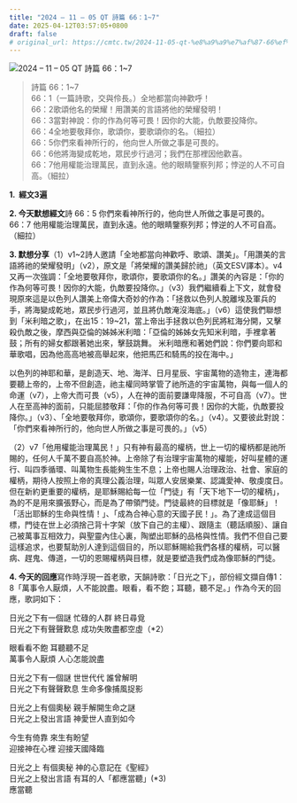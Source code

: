 ```yaml
---
title: "2024 – 11 – 05 QT 詩篇 66：1~7"
date: 2025-04-12T03:57:05+0800
draft: false
# original_url: https://cmtc.tw/2024-11-05-qt-%e8%a9%a9%e7%af%87-66%ef%bc%9a17
---
```


![2024 – 11 – 05 QT 詩篇 66：1\~7](/images/qt.jpg  "2024 – 11 – 05 QT 詩篇 66：1\~7")

> 詩篇 66：1\~7  
> 66：1（一篇詩歌，交與伶長。）全地都當向神歡呼！  
> 66：2歌頌他名的榮耀！用讚美的言語將他的榮耀發明！  
> 66：3當對神說：你的作為何等可畏！因你的大能，仇敵要投降你。  
> 66：4全地要敬拜你，歌頌你，要歌頌你的名。（細拉）  
> 66：5你們來看神所行的，他向世人所做之事是可畏的。  
> 66：6他將海變成乾地，眾民步行過河；我們在那裡因他歡喜。  
> 66：7他用權能治理萬民，直到永遠。他的眼睛鑒察列邦；悖逆的人不可自高。（細拉）

**1.  經文3遍**

**2. 今天默想經文**詩 66：5 你們來看神所行的，他向世人所做之事是可畏的。  
66：7 他用權能治理萬民，直到永遠。他的眼睛鑒察列邦；悖逆的人不可自高。（細拉）

**3. 默想分享**（1）v1\~2詩人邀請「全地都當向神歡呼、歌頌、讚美」。「用讚美的言語將祂的榮耀發明」（v2），原文是「將榮耀的讚美歸於祂」（英文ESV譯本）。v4又再一次強調：「全地要敬拜你，歌頌你，要歌頌你的名。」讚美的內容是：「你的作為何等可畏！因你的大能，仇敵要投降你。」（v3）我們繼續看上下文，就會發現原來這是以色列人讚美上帝偉大奇妙的作為：「拯救以色列人脫離埃及軍兵的手，將海變成乾地，眾民步行過河，並且將仇敵淹沒海底。」（v6）這使我們聯想到「米利暗之歌」，在出15：19\~21，當上帝出手拯救以色列民將紅海分開，又擊殺仇敵之後，摩西與亞倫的姊姊米利暗：「亞倫的姊姊女先知米利暗，手裡拿著鼓；所有的婦女都跟著她出來，擊鼓跳舞。 米利暗應和著她們說：你們要向耶和華歌唱，因為他高高地被高舉起來，他把馬匹和騎馬的投在海中。」

以色列的神耶和華，是創造天、地、海洋、日月星辰、宇宙萬物的造物主，連海都要聽上帝的，上帝不但創造，祂主權同時掌管了祂所造的宇宙萬物，與每一個人的命運（v7），上帝大而可畏（v5），人在神的面前要謙卑降服，不可自高（v7）。世人在至高神的面前，只能屈膝敬拜：「你的作為何等可畏！因你的大能，仇敵要投降你。」（v3）、「全地要敬拜你，歌頌你，要歌頌你的名。」（v4）。又要彼此對說：「你們來看神所行的，他向世人所做之事是可畏的。」（v5）

（2）v7「他用權能治理萬民！」只有神有最高的權柄，世上一切的權柄都是祂所賜的，任何人千萬不要自高於神。上帝除了有治理宇宙萬物的權能，好叫星體的運行、叫四季循環、叫萬物生長能夠生生不息；上帝也賜人治理政治、社會、家庭的權柄，期待人按照上帝的真理公義治理，叫眾人安居樂業、認識愛神、敬虔度日。但在新約更重要的權柄，是耶穌賜給每一位「門徒」有「天下地下一切的權柄」，為的不是用來擴張野心，而是為了帶領門徒。門徒最終的目標就是「像耶穌」！「活出耶穌的生命與性情！」、「成為合神心意的天國子民！」。為了達成這個目標，門徒在世上必須捨己背十字架（放下自己的主權）、跟隨主（聽話順服）、讓自己被萬事互相效力，與聖靈內住心裏，陶塑出耶穌的品格與性情。我們不但自己要這樣追求，也要幫助別人達到這個目的，所以耶穌賜給我們各樣的權柄，可以醫病、趕鬼、傳道，一切的恩賜權柄與目標，就是要塑造我們成為像耶穌的門徒。

**4. 今天的回應**寫作時浮現一首老歌，天韻詩歌：「日光之下」，部份經文擷自傳1：8「萬事令人厭煩，人不能說盡。眼看，看不飽；耳聽，聽不足。」作為今天的回應，歌詞如下：

日光之下有一個謎 忙碌的人群 終日尋覓  
日光之下有聲聲歎息 成功失敗盡都空虛（\*2）

眼看看不飽 耳聽聽不足  
萬事令人厭煩 人心怎能說盡

日光之下有一個謎 世世代代 誰曾解明  
日光之下有聲聲歎息 生命多像捕風捉影

日光之上有個奧秘 親手解開生命之謎  
日光之上發出言語 神愛世人直到如今

今生有倚靠 來生有盼望  
迎接神在心裡 迎接天國降臨

日光之上 有個奧秘 神的心意記在《聖經》  
日光之上發出言語 有耳的人「都應當聽」(\*3)  
應當聽